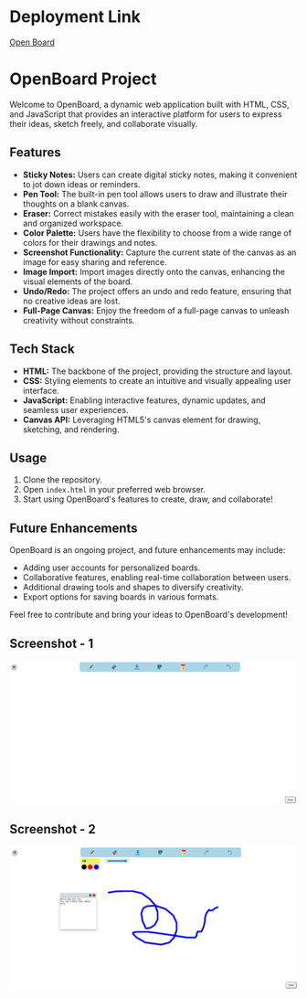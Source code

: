 # Deployment Link

[Open Board](https://64cba09f9b3bda7475253b1a--adorable-lolly-3a6014.netlify.app/)

# OpenBoard Project

Welcome to OpenBoard, a dynamic web application built with HTML, CSS, and JavaScript that provides an interactive platform for users to express their ideas, sketch freely, and collaborate visually.

## Features

- **Sticky Notes:** Users can create digital sticky notes, making it convenient to jot down ideas or reminders.
- **Pen Tool:** The built-in pen tool allows users to draw and illustrate their thoughts on a blank canvas.
- **Eraser:** Correct mistakes easily with the eraser tool, maintaining a clean and organized workspace.
- **Color Palette:** Users have the flexibility to choose from a wide range of colors for their drawings and notes.
- **Screenshot Functionality:** Capture the current state of the canvas as an image for easy sharing and reference.
- **Image Import:** Import images directly onto the canvas, enhancing the visual elements of the board.
- **Undo/Redo:** The project offers an undo and redo feature, ensuring that no creative ideas are lost.
- **Full-Page Canvas:** Enjoy the freedom of a full-page canvas to unleash creativity without constraints.

## Tech Stack

- **HTML:** The backbone of the project, providing the structure and layout.
- **CSS:** Styling elements to create an intuitive and visually appealing user interface.
- **JavaScript:** Enabling interactive features, dynamic updates, and seamless user experiences.
- **Canvas API:** Leveraging HTML5's canvas element for drawing, sketching, and rendering.

## Usage

1. Clone the repository.
2. Open `index.html` in your preferred web browser.
3. Start using OpenBoard's features to create, draw, and collaborate!

## Future Enhancements

OpenBoard is an ongoing project, and future enhancements may include:

- Adding user accounts for personalized boards.
- Collaborative features, enabling real-time collaboration between users.
- Additional drawing tools and shapes to diversify creativity.
- Export options for saving boards in various formats.

Feel free to contribute and bring your ideas to OpenBoard's development!

## Screenshot - 1

![Screenshot 1](./screenshot/open-board-screenshot-1.png)

## Screenshot - 2

![Screenshot 2](./screenshot/open-board-screenshot-2.png)
